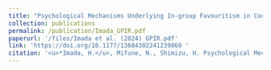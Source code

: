 ```yaml
---
title: "Psychological Mechanisms Underlying In-group Favouritism in Cooperation: Revisiting the Reputation Management and Expectation Hypotheses (2024)"
collection: publications
permalink: /publication/Imada_GPIR.pdf
paperurl: '/files/Imada et al. (2024) GPIR.pdf'
link: 'https://doi.org/10.1177/13684302241239860 '
citation: '<u>*Imada, H.</u>, Mifune, N., Shimizu, H. Psychological Mechanisms Underlying In-group Favouritism in Cooperation: Revisiting the Reputation Management and Expectation Hypotheses (2024). <em>Group Processes & Intergroup Relations</em>, 27(8). https://doi.org/10.1177/13684302241239860'
---
```


